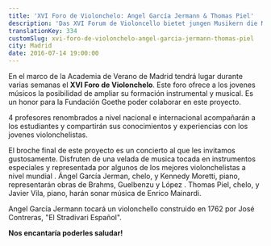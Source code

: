 ```yaml
---
title: 'XVI Foro de Violonchelo: Angel García Jermann & Thomas Piel'
description: 'Das XVI Forum de Violoncello bietet jungen Musikern die Möglichkeit, ihre instrumentale und musikalische Ausbildung zu erweitern. Die Fundación Goethe freut sich, dieses Projekt unterstützen zu dürfen.'
translationKey: 334
customSlug: xvi-foro-de-violonchelo-angel-garcia-jermann-thomas-piel
city: Madrid
date: 2016-07-14 19:00:00
---
```


En el marco de la Academia de Verano de Madrid tendrá lugar durante varias semanas el <strong>XVI Foro de Violonchelo</strong>. Este foro ofrece a los jovenes músicos la posibilidad de ampliar su formación instrumental y musical. Es un honor para la Fundación Goethe poder colaborar en este proyecto.

4 profesores renombrados a nivel nacional e internacional acompañarán a los estudiantes y compartirán sus conocimientos y experiencias con los jovenes violonchelistas.

El broche final de este proyecto es un concierto al que les invitamos gustosamente. Disfruten de una velada de musica tocada en instrumentos especiales y representada por algunos de los mejores violonchelistas a nivel mundial . Ángel García Jerman, chelo, y Kennedy Moretti, piano, representarán obras de Brahms, Guelbenzu y López . Thomas Piel, chelo, y Javier Vila, piano, harán sonar música de Enrico Mainardi.

Angel García Jermann tocará un violonchello construido en 1762 por José Contreras, "El Stradivari Español".

<strong>Nos encantaría poderles saludar!</strong>
